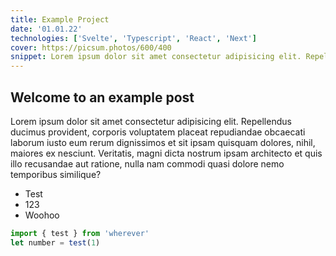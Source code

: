 ```yaml
---
title: Example Project 
date: '01.01.22'
technologies: ['Svelte', 'Typescript', 'React', 'Next']
cover: https://picsum.photos/600/400
snippet: Lorem ipsum dolor sit amet consectetur adipisicing elit. Repellendus ducimus provident, corporis voluptatem placeat repudiandae obcaecati laborum iusto eum rerum dignissimos et sit ipsam quisquam dolores, nihil, maiores ex nesciunt. Veritatis, magni dicta nostrum ipsam architecto et quis illo recusandae aut ratione, nulla nam commodi quasi dolore nemo temporibus similique?
---
```


## Welcome to an example post

Lorem ipsum dolor sit amet consectetur adipisicing elit. Repellendus ducimus provident, corporis voluptatem placeat repudiandae obcaecati laborum iusto eum rerum dignissimos et sit ipsam quisquam dolores, nihil, maiores ex nesciunt. Veritatis, magni dicta nostrum ipsam architecto et quis illo recusandae aut ratione, nulla nam commodi quasi dolore nemo temporibus similique?

- Test
- 123
- Woohoo

```js
import { test } from 'wherever'
let number = test(1)
```

